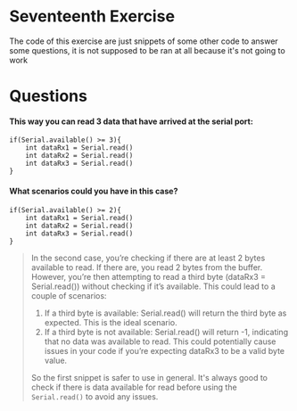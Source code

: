 # Seventeenth Exercise
The code of this exercise are just snippets of some other code to answer some questions, it is not supposed to be ran at all because it's not going to work

# Questions
#### This way you can read 3 data that have arrived at the serial port:

    if(Serial.available() >= 3){
        int dataRx1 = Serial.read()
        int dataRx2 = Serial.read()
        int dataRx3 = Serial.read()
    }

#### What scenarios could you have in this case?

    if(Serial.available() >= 2){
        int dataRx1 = Serial.read()
        int dataRx2 = Serial.read()
        int dataRx3 = Serial.read()
    }
> In the second case, you’re checking if there are at least 2 bytes available to read. If there are, you read 2 bytes from the buffer. However, you’re then attempting to read a third byte (dataRx3 = Serial.read()) without checking if it’s available. This could lead to a couple of scenarios:
> 
> 1) If a third byte is available: Serial.read() will return the third byte as expected. This is the ideal scenario.
> 2) If a third byte is not available: Serial.read() will return -1, indicating that no data was available to read. This could potentially cause issues in your code if you’re expecting dataRx3 to be a valid byte value.
>
> So the first snippet is safer to use in general. It's always good to check if there is data available for read before using the `Serial.read()` to avoid any issues.
